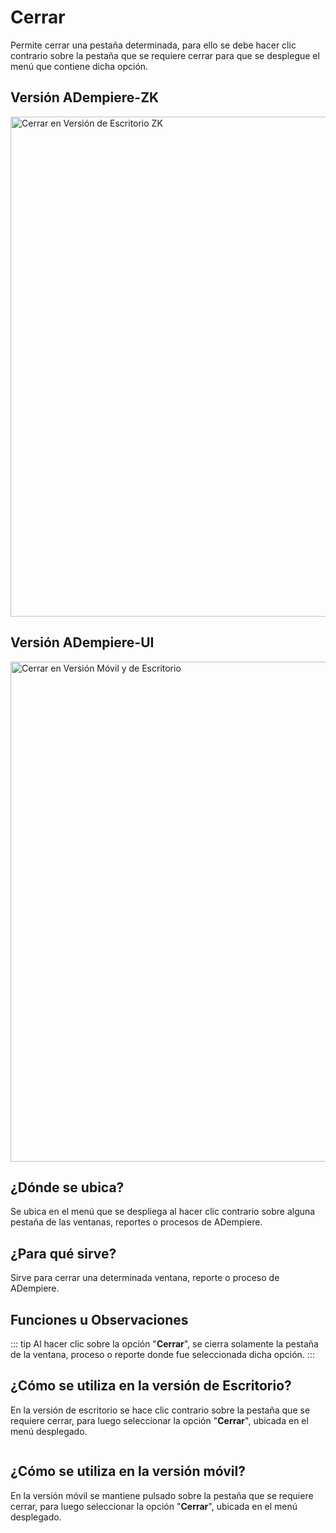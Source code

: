 # Cerrar

Permite cerrar una pestaña determinada, para ello se debe hacer clic contrario sobre la pestaña que se requiere cerrar para que se desplegue el menú que contiene dicha opción.

## Versión ADempiere-ZK

<img :src="$withBase('/images/components/close-tab/zk-desktop-version-close-tab.png')" alt="Cerrar en Versión de Escritorio ZK" width="800px">

## Versión ADempiere-UI

<img :src="$withBase('/images/components/close-tab/ui-desktop-version-close-tab.png')" alt="Cerrar en Versión Móvil y de Escritorio" width="800px">

## ¿Dónde se ubica?

Se ubica en el menú que se despliega al hacer clic contrario sobre alguna pestaña de las ventanas, reportes o procesos de ADempiere.

## ¿Para qué sirve?

Sirve para cerrar una determinada ventana, reporte o proceso de ADempiere.

## Funciones u Observaciones

::: tip
Al hacer clic sobre la opción "**Cerrar**", se cierra solamente la pestaña de la ventana, proceso o reporte donde fue seleccionada dicha opción.
:::

## ¿Cómo se utiliza en la versión de Escritorio?

En la versión de escritorio se hace clic contrario sobre la pestaña que se requiere cerrar, para luego seleccionar la opción "**Cerrar**", ubicada en el menú desplegado.

<img :src="$withBase('/images/components/close-tab/how-to-use-it-in-the-desktop-version.gif')" />

## ¿Cómo se utiliza en la versión móvil?

En la versión móvil se mantiene pulsado sobre la pestaña que se requiere cerrar, para luego seleccionar la opción "**Cerrar**", ubicada en el menú desplegado.

<img :src="$withBase('/images/components/close-tab/how-to-use-it-in-the-mobile-version.gif')" />
